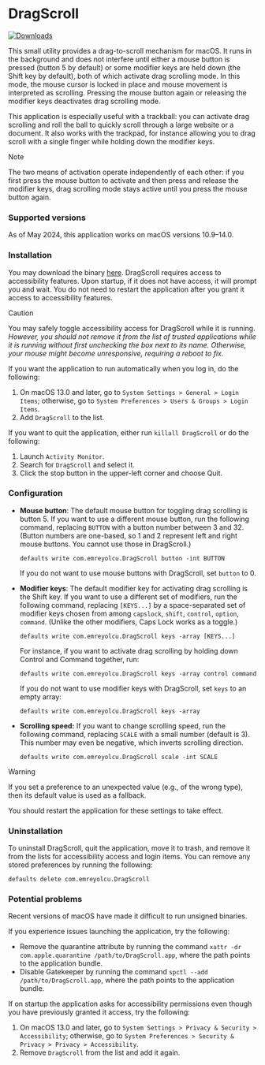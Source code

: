 # DragScroll

[![Downloads](https://img.shields.io/github/downloads/emreyolcu/drag-scroll/total.svg)](https://github.com/emreyolcu/drag-scroll/releases)

This small utility provides a drag-to-scroll mechanism for macOS.
It runs in the background and does not interfere until
either a mouse button is pressed (button 5 by default)
or some modifier keys are held down (the Shift key by default),
both of which activate drag scrolling mode.
In this mode, the mouse cursor is locked in place
and mouse movement is interpreted as scrolling.
Pressing the mouse button again or releasing the modifier keys
deactivates drag scrolling mode.

This application is especially useful with a trackball:
you can activate drag scrolling and roll the ball
to quickly scroll through a large website or a document.
It also works with the trackpad, for instance allowing you
to drag scroll with a single finger
while holding down the modifier keys.

> [!NOTE]
> The two means of activation operate independently of each other:
> if you first press the mouse button to activate
> and then press and release the modifier keys,
> drag scrolling mode stays active until you press the mouse button again.

### Supported versions

As of May 2024, this application works on macOS versions 10.9–14.0.

### Installation

You may download the binary [here](https://github.com/emreyolcu/drag-scroll/releases/download/v1.2.0/DragScroll.zip).
DragScroll requires access to accessibility features.
Upon startup, if it does not have access, it will prompt you and wait.
You do not need to restart the application
after you grant it access to accessibility features.

> [!CAUTION]
> You may safely toggle accessibility access
> for DragScroll while it is running.
> *However, you should not remove it from the list of trusted applications
> while it is running without first unchecking the box next to its name.
> Otherwise, your mouse might become unresponsive, requiring a reboot to fix.*

If you want the application to run automatically when you log in,
do the following:

1. On macOS 13.0 and later, go to `System Settings > General > Login Items`;
   otherwise, go to `System Preferences > Users & Groups > Login Items`.
2. Add `DragScroll` to the list.

If you want to quit the application, either run `killall DragScroll`
or do the following:

1. Launch `Activity Monitor`.
2. Search for `DragScroll` and select it.
3. Click the stop button in the upper-left corner and choose Quit.

### Configuration

- **Mouse button**:
  The default mouse button for toggling drag scrolling is button 5.
  If you want to use a different mouse button, run the following command,
  replacing `BUTTON` with a button number between 3 and 32.
  (Button numbers are one-based,
  so 1 and 2 represent left and right mouse buttons.
  You cannot use those in DragScroll.)

  ```
  defaults write com.emreyolcu.DragScroll button -int BUTTON
  ```

  If you do not want to use mouse buttons with DragScroll,
  set `button` to 0.

- **Modifier keys**:
  The default modifier key for activating drag scrolling is the Shift key.
  If you want to use a different set of modifiers, run the following command,
  replacing `[KEYS...]` by a space-separated set of modifier keys
  chosen from among `capslock`, `shift`, `control`, `option`, `command`.
  (Unlike the other modifiers, Caps Lock works as a toggle.)

  ```
  defaults write com.emreyolcu.DragScroll keys -array [KEYS...]
  ```

  For instance, if you want to activate drag scrolling
  by holding down Control and Command together, run:

  ```
  defaults write com.emreyolcu.DragScroll keys -array control command
  ```

  If you do not want to use modifier keys with DragScroll,
  set `keys` to an empty array:

  ```
  defaults write com.emreyolcu.DragScroll keys -array
  ```

- **Scrolling speed:**
  If you want to change scrolling speed, run the following command,
  replacing `SCALE` with a small number (default is 3).
  This number may even be negative, which inverts scrolling direction.

  ```
  defaults write com.emreyolcu.DragScroll scale -int SCALE
  ```

> [!WARNING]
> If you set a preference to an unexpected value (e.g., of the wrong type),
> then its default value is used as a fallback.

You should restart the application for these settings to take effect.

### Uninstallation

To uninstall DragScroll, quit the application, move it to trash,
and remove it from the lists for accessibility access and login items.
You can remove any stored preferences by running the following:

```
defaults delete com.emreyolcu.DragScroll
```

### Potential problems

Recent versions of macOS have made it difficult to run unsigned binaries.

If you experience issues launching the application, try the following:

- Remove the quarantine attribute by running the command
  `xattr -dr com.apple.quarantine /path/to/DragScroll.app`,
  where the path points to the application bundle.
- Disable Gatekeeper by running the command
  `spctl --add /path/to/DragScroll.app`,
  where the path points to the application bundle.

If on startup the application asks for accessibility permissions
even though you have previously granted it access, try the following:

1. On macOS 13.0 and later, go to `System Settings > Privacy & Security > Accessibility`;
   otherwise, go to `System Preferences > Security & Privacy > Privacy > Accessibility`.
2. Remove `DragScroll` from the list and add it again.

